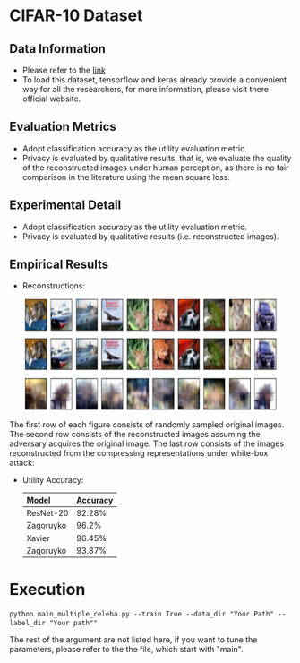 # CIFAR-10 Dataset

## Data Information

- Please refer to the [link](https://www.cs.toronto.edu/~kriz/cifar.html)
- To load this dataset, tensorflow and keras already provide a convenient way for all the researchers, for more information, please visit there official website. 

## Evaluation Metrics

- Adopt classification accuracy as the utility evaluation metric.
- Privacy is evaluated by qualitative results, that is, we evaluate the quality of the reconstructed images under human perception, as there is no fair comparison in the literature using the mean square loss.

## **Experimental Detail**
- Adopt classification accuracy as the utility evaluation metric.
- Privacy is evaluated by qualitative results (i.e. reconstructed images).

## **Empirical Results**

- Reconstructions:

<center> <img src="img/cifar_fig_res.png" width="450" height="200"></center>

The first row of each figure consists of randomly sampled original images.  The second row consists of the reconstructed images assuming the adversary acquires the original image.  The last row consists of the images reconstructed from the compressing representations under white-box attack: 

- Utility Accuracy:

  | Model     | Accuracy |
  | ---       | ---      |
  | ResNet-20 | 92.28%   |
  | Zagoruyko | 96.2%    |
  | Xavier    | 96.45%   |
  | Zagoruyko | 93.87%   |

# Execution 

```
python main_multiple_celeba.py --train True --data_dir "Your Path" --label_dir "Your path""
```

The rest of the argument are not listed here, if you want to tune the parameters, please refer to the the file, which start with "main".